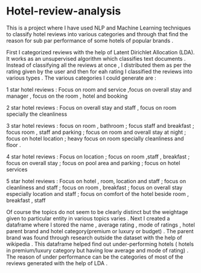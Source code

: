 # Hotel-review-analysis

This is a project where I have used NLP and Machine Learning techniques to classify hotel reviews into various categories and through that find the reason for sub par performance of some hotels of popular brands .

First I categorized reviews with the help of Latent Dirichlet Allocation (LDA). It works as an unsupervised algorithm which classifies text documents . Instead of classifying all the reviews at once , I distributed them as per the rating given by the user and then for eah rating I classified the reviews into various types . 
The various categories I could generate are :

1 star hotel reviews :
Focus on room and service ,focus on overall stay and manager , focus on the room , hotel and booking 

2 star hotel reviews :
Focus on overall stay and staff , focus on room specially the cleanliness 

3 star hotel reviews :
focus on room , bathroom ; focus staff and breakfast ; focus room , staff and parking  ; focus on room and overall stay at night ; focus on hotel location ; heavy focus on room specially cleanliness and floor .

4 star hotel reviews :
Focus on location ; focus on room ,staff , breakfast ; focus on overall stay ; focus on pool area and parking ; focus on hotel services

5 star hotel reviews :
Focus on hotel , room, location and staff ; focus on cleanliness and staff ; focus on room , breakfast ; focus on overall stay especially location and staff ; focus on comfort of the hotel beside room , breakfast , staff 

Of course the topics do not seem to be clearly distinct but the weightage given to particular entity in various topics varies . 
Next I created a dataframe where I stored the name , average rating , mode of ratings , hotel parent brand and hotel category(premium or luxury or budget) .
The parent brand was found through research outside the dataset with the help of wikipedia . 
This dataframe helped find out under-performing hotels ( hotels in premium/luxury category but having low average and mode of rating) . The reason of under performance can be the categories of most of the reviews generated with the help of LDA . 
